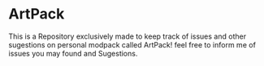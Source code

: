 # ArtPack
This is a Repository exclusively made to keep track of issues and other sugestions on personal modpack called ArtPack! feel free to inform me of issues you may found and Sugestions.
